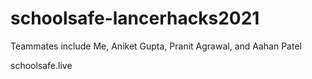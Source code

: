 # schoolsafe-lancerhacks2021
Teammates include Me, Aniket Gupta, Pranit Agrawal, and Aahan Patel

schoolsafe.live
